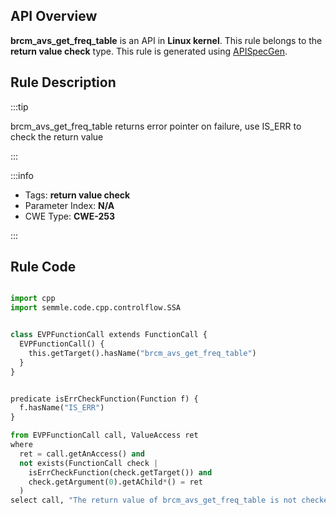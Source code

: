 ---
---


## API Overview
**brcm_avs_get_freq_table** is an API in **Linux kernel**. This rule belongs to the **return value check** type. This rule is generated using [APISpecGen](../../tools/APISpecGen).
## Rule Description

:::tip

brcm_avs_get_freq_table returns error pointer on failure, use IS_ERR to check the return value

:::

:::info

- Tags: **return value check**
- Parameter Index: **N/A**
- CWE Type: **CWE-253**

:::

## Rule Code
```python

import cpp
import semmle.code.cpp.controlflow.SSA


class EVPFunctionCall extends FunctionCall {
  EVPFunctionCall() {
    this.getTarget().hasName("brcm_avs_get_freq_table")
  }
}


predicate isErrCheckFunction(Function f) {
  f.hasName("IS_ERR") 
}

from EVPFunctionCall call, ValueAccess ret
where
  ret = call.getAnAccess() and
  not exists(FunctionCall check |
    isErrCheckFunction(check.getTarget()) and
    check.getArgument(0).getAChild*() = ret
  )
select call, "The return value of brcm_avs_get_freq_table is not checked with IS_ERR."
    
```